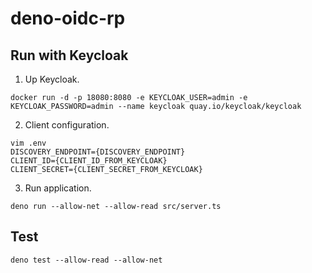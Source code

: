 # deno-oidc-rp 

## Run with Keycloak

1. Up Keycloak.

```
docker run -d -p 18080:8080 -e KEYCLOAK_USER=admin -e KEYCLOAK_PASSWORD=admin --name keycloak quay.io/keycloak/keycloak
```

2. Client configuration.

```
vim .env
DISCOVERY_ENDPOINT={DISCOVERY_ENDPOINT}
CLIENT_ID={CLIENT_ID_FROM_KEYCLOAK}
CLIENT_SECRET={CLIENT_SECRET_FROM_KEYCLOAK}
```

3. Run application.

```
deno run --allow-net --allow-read src/server.ts
```

## Test

```
deno test --allow-read --allow-net
```

